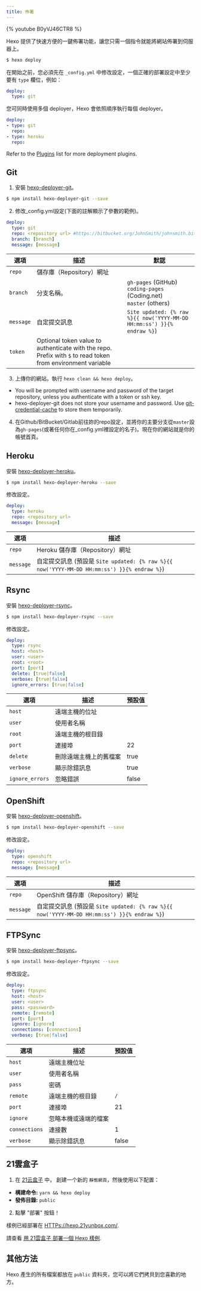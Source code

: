 ```yaml
---
title: 佈署
---
```


{% youtube B0yVJ46CTR8 %}

Hexo 提供了快速方便的一鍵佈署功能，讓您只需一個指令就能將網站佈署到伺服器上。

``` bash
$ hexo deploy
```

在開始之前，您必須先在 `_config.yml` 中修改設定，一個正確的部署設定中至少要有 `type` 欄位，例如：

``` yaml
deploy:
  type: git
```

您可同時使用多個 deployer，Hexo 會依照順序執行每個 deployer。

``` yaml
deploy:
- type: git
  repo:
- type: heroku
  repo:
```

Refer to the [Plugins](https://hexo.io/plugins/) list for more deployment plugins.

## Git

1. 安裝 [hexo-deployer-git]。

``` bash
$ npm install hexo-deployer-git --save
```

2. 修改_config.yml設定(下面的註解顯示了參數的範例)。

``` yaml
deploy:
  type: git
  repo: <repository url> #https://bitbucket.org/JohnSmith/johnsmith.bitbucket.io
  branch: [branch]
  message: [message]
```

選項 | 描述 | 默認
--- | --- | ---
`repo` | 儲存庫（Repository）網址 |
`branch` | 分支名稱。| `gh-pages` (GitHub)<br>`coding-pages` (Coding.net)<br>`master` (others)
`message` | 自定提交訊息 | `Site updated: {% raw %}{{ now('YYYY-MM-DD HH:mm:ss') }}{% endraw %}`)
`token` | Optional token value to authenticate with the repo. Prefix with `$` to read token from environment variable

3. 上傳你的網站。執行 `hexo clean && hexo deploy`。
  - You will be prompted with username and password of the target repository, unless you authenticate with a token or ssh key.
  - hexo-deployer-git does not store your username and password. Use [git-credential-cache](https://git-scm.com/docs/git-credential-cache) to store them temporarily.
4. 在Github/BitBucket/Gitlab前往妳的repo設定，並將你的主要分支從`master`設為`gh-pages`(或著任何你在_config.yml裡設定的名子)。現在你的網站就是你的帳號首頁。

## Heroku

安裝 [hexo-deployer-heroku]。

``` bash
$ npm install hexo-deployer-heroku --save
```

修改設定。

``` yaml
deploy:
  type: heroku
  repo: <repository url>
  message: [message]
```

選項 | 描述
--- | ---
`repo` | Heroku 儲存庫（Repository）網址
`message` | 自定提交訊息 (預設是 `Site updated: {% raw %}{{ now('YYYY-MM-DD HH:mm:ss') }}{% endraw %}`)

## Rsync

安裝 [hexo-deployer-rsync]。

``` bash
$ npm install hexo-deployer-rsync --save
```

修改設定。

``` yaml
deploy:
  type: rsync
  host: <host>
  user: <user>
  root: <root>
  port: [port]
  delete: [true|false]
  verbose: [true|false]
  ignore_errors: [true|false]
```

選項 | 描述 | 預設值
--- | --- | ---
`host` | 遠端主機的位址 |
`user` | 使用者名稱 |
`root` | 遠端主機的根目錄 |
`port` | 連接埠 | 22
`delete` | 刪除遠端主機上的舊檔案 | true
`verbose` | 顯示除錯訊息 | true
`ignore_errors` | 忽略錯誤 | false

## OpenShift

安裝 [hexo-deployer-openshift]。

``` bash
$ npm install hexo-deployer-openshift --save
```

修改設定。

``` yaml
deploy:
  type: openshift
  repo: <repository url>
  message: [message]
```

選項 | 描述
--- | ---
`repo` | OpenShift 儲存庫（Repository）網址
`message` | 自定提交訊息 (預設是 `Site updated: {% raw %}{{ now('YYYY-MM-DD HH:mm:ss') }}{% endraw %}`)

## FTPSync

安裝 [hexo-deployer-ftpsync]。

``` bash
$ npm install hexo-deployer-ftpsync --save
```

修改設定。

``` yaml
deploy:
  type: ftpsync
  host: <host>
  user: <user>
  pass: <password>
  remote: [remote]
  port: [port]
  ignore: [ignore]
  connections: [connections]
  verbose: [true|false]
```

選項 | 描述 | 預設值
--- | --- | ---
`host` | 遠端主機位址 |
`user` | 使用者名稱 |
`pass` | 密碼 |
`remote` | 遠端主機的根目錄 | `/`
`port` | 連接埠 | 21
`ignore` | 忽略本機或遠端的檔案 |
`connections` | 連接數 | 1
`verbose` | 顯示除錯訊息 | false

## 21雲盒子

1. 在 [21云盒子](https://www.21yunbox.com) 中， 創建一个新的 `靜態網頁`，然後使用以下配置：

- **構建命令:** `yarn && hexo deploy`
- **發佈目錄:** `public`

2. 點擊 "部署" 按鈕！

樣例已經部署在 [HTTPs://hexo.21yunbox.com/](HTTps://hexo.21yunbox.com/).

請查看 [用 21雲盒子 部署一個 Hexo 樣例](HTTPs://www.21yunbox.com/docs/#/deploy-hexo).

## 其他方法

Hexo 產生的所有檔案都放在 `public` 資料夾，您可以將它們拷貝到您喜歡的地方。

[hexo-deployer-git]: https://github.com/hexojs/hexo-deployer-git
[hexo-deployer-heroku]: https://github.com/hexojs/hexo-deployer-heroku
[hexo-deployer-rsync]: https://github.com/hexojs/hexo-deployer-rsync
[hexo-deployer-openshift]: https://github.com/hexojs/hexo-deployer-openshift
[hexo-deployer-ftpsync]: https://github.com/hexojs/hexo-deployer-ftpsync
